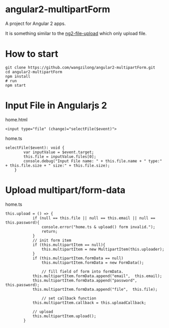 # angular2-multipartForm
A project for Angular 2 apps.

It is something similar to the [ng2-file-upload](https://github.com/valor-software/ng2-file-upload)  which only upload file.


# How to start
```
git clone https://github.com/wangzilong/angular2-multipartForm.git
cd angular2-multipartForm
npm install
# run
npm start
```
# Input File in Angularjs 2
home.html
```
<input type="file" (change)="selectFile($event)">
```
home.ts
```
selectFile($event): void {
		var inputValue = $event.target;
		this.file = inputValue.files[0];
		console.debug("Input File name: " + this.file.name + " type:" + this.file.size + " size:" + this.file.size);
	}
```

# Upload multipart/form-data
home.ts
```
this.upload = () => {
			if (null == this.file || null == this.email || null == this.password){
				console.error("home.ts & upload() form invalid.");
				return;
			}
			// init form item
			if (this.multipartItem == null){
				this.multipartItem = new MultipartItem(this.uploader);
			}
			if (this.multipartItem.formData == null)
				this.multipartItem.formData = new FormData();

      			// fill field of form into formData.
			this.multipartItem.formData.append("email",  this.email);
			this.multipartItem.formData.append("password",  this.password);
			this.multipartItem.formData.append("file",  this.file);
      
      			// set callback function
			this.multipartItem.callback = this.uploadCallback;
			
			// upload
			this.multipartItem.upload();
		}
```
